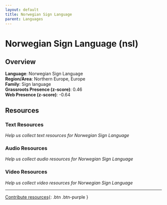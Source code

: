 ```yaml
---
layout: default
title: Norwegian Sign Language
parent: Languages
---
```


# Norwegian Sign Language (nsl)

## Overview

**Language**: Norwegian Sign Language  
**Region/Area**: Northern Europe, Europe  
**Family**: Sign language  
**Grassroots Presence (z-score)**: 0.46  
**Web Presence (z-score)**: -0.64  

## Resources

### Text Resources
*Help us collect text resources for Norwegian Sign Language*

### Audio Resources
*Help us collect audio resources for Norwegian Sign Language*

### Video Resources
*Help us collect video resources for Norwegian Sign Language*

---

[Contribute resources](https://forms.office.com/e/1SfLJx3u1r){: .btn .btn-purple }
